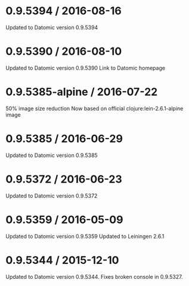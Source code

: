 
0.9.5394 / 2016-08-16
==================
Updated to Datomic version 0.9.5394

0.9.5390 / 2016-08-10
==================
Updated to Datomic version 0.9.5390
Link to Datomic homepage

0.9.5385-alpine / 2016-07-22
============================

50% image size reduction
Now based on official clojure:lein-2.6.1-alpine image

0.9.5385 / 2016-06-29
=====================

Updated to Datomic version 0.9.5385

0.9.5372 / 2016-06-23
=====================
Updated to Datomic version 0.9.5372

0.9.5359 / 2016-05-09
=====================
Updated to Datomic version 0.9.5359
Updated to Leiningen 2.6.1

0.9.5344 / 2015-12-10
=====================

Updated to Datomic version 0.9.5344.
Fixes broken console in 0.9.5327.

